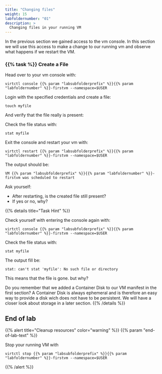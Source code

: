 ```yaml
---
title: "Changing files"
weight: 15
labfoldernumber: "01"
description: >
  Changing files in your running VM
---
```


In the previous section we gained access to the vm console. In this section we will use this access to make a change
to our running vm and observe what happens if we restart the VM.


### {{% task %}} Create a File

Head over to your vm console with:
```shell
virtctl console {{% param "labsubfolderprefix" %}}{{% param "labfoldernumber" %}}-firstvm --namespace=$USER
```

Login with the specified credentials and create a file:

```shell
touch myfile
```

And verify that the file really is present:

Check the file status with:
```shell
stat myfile
```

Exit the console and restart your vm with:

```shell
virtctl restart {{% param "labsubfolderprefix" %}}{{% param "labfoldernumber" %}}-firstvm --namespace=$USER
```

The output should be:

```shell
VM {{% param "labsubfolderprefix" %}}{{% param "labfoldernumber" %}}-firstvm was scheduled to restart
```

Ask yourself:

* After restarting, is the created file still present?
* If yes or no, why?

{{% details title="Task Hint" %}}

Check yourself with entering the console again with:
```shell
virtctl console {{% param "labsubfolderprefix" %}}{{% param "labfoldernumber" %}}-firstvm --namespace=$USER
```

Check the file status with:
```shell
stat myfile
```

The output fill be:
```shell
stat: can't stat 'myfile': No such file or directory
```

This means that the file is gone. but why?

Do you remember that we added a Container Disk to our VM manifest in the first section? A Container Disk is always
ephemeral and is therefore an easy way to provide a disk wich does not have to be persistent. We will have a closer
look about storage in a later section.
{{% /details %}}


## End of lab

{{% alert title="Cleanup resources" color="warning" %}}  {{% param "end-of-lab-text" %}}

Stop your running VM with
```shell
virtctl stop {{% param "labsubfolderprefix" %}}{{% param "labfoldernumber" %}}-firstvm --namespace=$USER
```
{{% /alert %}}

